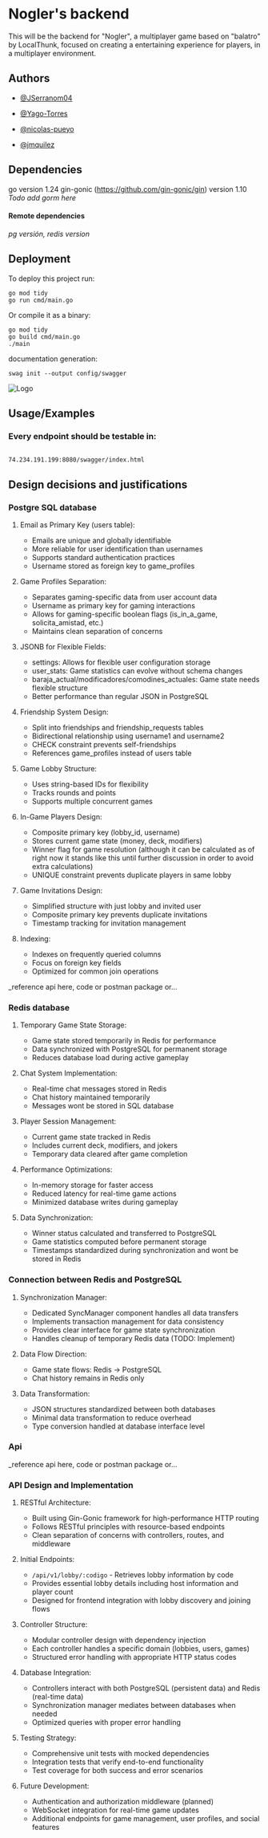 # Nogler's backend

This will be the backend for "Nogler", a multiplayer game based on "balatro" by LocalThunk, focused on creating a entertaining experience for players, in a multiplayer environment.

## Authors

- [@JSerranom04](https://github.com/JSerranom04)

- [@Yago-Torres](https://github.com/Yago-Torres)

- [@nicolas-pueyo](https://github.com/nicolas-pueyo)

- [@jmquilez](https://github.com/jmquilez)

## Dependencies
go version 1.24
gin-gonic (https://github.com/gin-gonic/gin) version 1.10
_Todo add gorm here_

#### Remote dependencies
_pg versión, redis version_

## Deployment

To deploy this project run:

```
go mod tidy
go run cmd/main.go
```
Or compile it as a binary:
```
go mod tidy
go build cmd/main.go
./main
```

documentation generation:
```
swag init --output config/swagger
```

![Logo](letras-img.png)

## Usage/Examples

### Every endpoint should be testable in:

~~~ copy

74.234.191.199:8080/swagger/index.html
~~~
## Design decisions and justifications

### Postgre SQL database


1. Email as Primary Key (users table):
   - Emails are unique and globally identifiable
   - More reliable for user identification than usernames
   - Supports standard authentication practices
   - Username stored as foreign key to game_profiles

2. Game Profiles Separation:
   - Separates gaming-specific data from user account data
   - Username as primary key for gaming interactions
   - Allows for gaming-specific boolean flags (is_in_a_game, solicita_amistad, etc.)
   - Maintains clean separation of concerns

3. JSONB for Flexible Fields:
   - settings: Allows for flexible user configuration storage
   - user_stats: Game statistics can evolve without schema changes
   - baraja_actual/modificadores/comodines_actuales: Game state needs flexible structure
   - Better performance than regular JSON in PostgreSQL

4. Friendship System Design:
   - Split into friendships and friendship_requests tables
   - Bidirectional relationship using username1 and username2
   - CHECK constraint prevents self-friendships
   - References game_profiles instead of users table

5. Game Lobby Structure:
   - Uses string-based IDs for flexibility
   - Tracks rounds and points
   - Supports multiple concurrent games

6. In-Game Players Design:
   - Composite primary key (lobby_id, username)
   - Stores current game state (money, deck, modifiers)
   - Winner flag for game resolution (although it can be calculated as of right now it stands like this until further discussion in order to avoid extra calculations)
   - UNIQUE constraint prevents duplicate players in same lobby

7. Game Invitations Design:
   - Simplified structure with just lobby and invited user
   - Composite primary key prevents duplicate invitations
   - Timestamp tracking for invitation management

8. Indexing:
   - Indexes on frequently queried columns
   - Focus on foreign key fields
   - Optimized for common join operations

_reference api here, code or postman package or...

### Redis database


1. Temporary Game State Storage:
   - Game state stored temporarily in Redis for performance
   - Data synchronized with PostgreSQL for permanent storage
   - Reduces database load during active gameplay

2. Chat System Implementation:
   - Real-time chat messages stored in Redis
   - Chat history maintained temporarily
   - Messages wont be stored in SQL database

3. Player Session Management:
   - Current game state tracked in Redis
   - Includes current deck, modifiers, and jokers
   - Temporary data cleared after game completion

4. Performance Optimizations:
   - In-memory storage for faster access
   - Reduced latency for real-time game actions
   - Minimized database writes during gameplay

5. Data Synchronization:
   - Winner status calculated and transferred to PostgreSQL
   - Game statistics computed before permanent storage
   - Timestamps standardized during synchronization and wont be stored in Redis

### Connection between Redis and PostgreSQL


1. Synchronization Manager:
   - Dedicated SyncManager component handles all data transfers
   - Implements transaction management for data consistency
   - Provides clear interface for game state synchronization
   - Handles cleanup of temporary Redis data (TODO: Implement)

2. Data Flow Direction:
   - Game state flows: Redis -> PostgreSQL
   - Chat history remains in Redis only

3. Data Transformation:
   - JSON structures standardized between both databases
   - Minimal data transformation to reduce overhead
   - Type conversion handled at database interface level

### Api



_reference api here, code or postman package or...

### API Design and Implementation

1. RESTful Architecture:
   - Built using Gin-Gonic framework for high-performance HTTP routing
   - Follows RESTful principles with resource-based endpoints
   - Clean separation of concerns with controllers, routes, and middleware

2. Initial Endpoints:
   - `/api/v1/lobby/:codigo` - Retrieves lobby information by code
   - Provides essential lobby details including host information and player count
   - Designed for frontend integration with lobby discovery and joining flows

3. Controller Structure:
   - Modular controller design with dependency injection
   - Each controller handles a specific domain (lobbies, users, games)
   - Structured error handling with appropriate HTTP status codes

4. Database Integration:
   - Controllers interact with both PostgreSQL (persistent data) and Redis (real-time data)
   - Synchronization manager mediates between databases when needed
   - Optimized queries with proper error handling

5. Testing Strategy:
   - Comprehensive unit tests with mocked dependencies
   - Integration tests that verify end-to-end functionality
   - Test coverage for both success and error scenarios

6. Future Development:
   - Authentication and authorization middleware (planned)
   - WebSocket integration for real-time game updates
   - Additional endpoints for game management, user profiles, and social features
